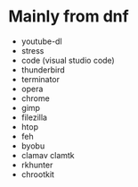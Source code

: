 # Mainly from dnf

+ youtube-dl
+ stress
+ code (visual studio code)
+ thunderbird
+ terminator
+ opera
+ chrome
+ gimp
+ filezilla
+ htop
+ feh
+ byobu
+ clamav clamtk
+ rkhunter
+ chrootkit
